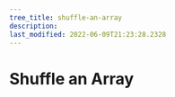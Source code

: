 ```yaml
---
tree_title: shuffle-an-array
description: 
last_modified: 2022-06-09T21:23:28.2328
---
```


# Shuffle an Array
